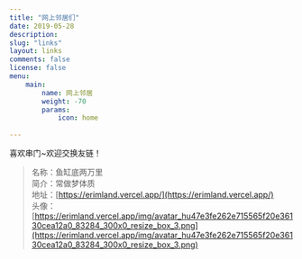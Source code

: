 ```yaml
---
title: "网上邻居们"
date: 2019-05-28
description: 
slug: "links"
layout: links
comments: false
license: false
menu: 
    main:
        name: 网上邻居
        weight: -70
        params:
            icon: home
        
---
```

<style>
.article-header {
    display: none;
  }
.article-footer {
	display: none;
  }

</style>






 喜欢串门~欢迎交换友链！


> 名称：鱼缸底两万里  
> 简介：常做梦体质  
> 地址：[https://erimland.vercel.app/](https://erimland.vercel.app/)  
> 头像：[https://erimland.vercel.app/img/avatar_hu47e3fe262e715565f20e36130cea12a0_83284_300x0_resize_box_3.png](https://erimland.vercel.app/img/avatar_hu47e3fe262e715565f20e36130cea12a0_83284_300x0_resize_box_3.png)

